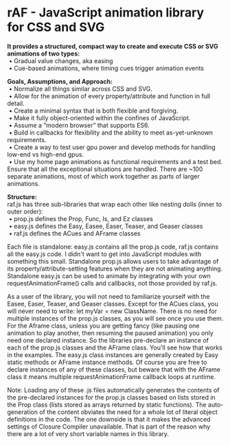 # rAF - <b>JavaScript animation library for CSS and SVG</b>

<b>It provides a structured, compact way to create and execute CSS or SVG animations of two types:</b><br>
&nbsp;• Gradual value changes, aka easing<br>
&nbsp;• Cue-based animations, where timing cues trigger animation events

<b>Goals, Assumptions, and Approach:</b><br>
&nbsp;• Normalize all things similar across CSS and SVG.<br>
&nbsp;• Allow for the animation of every property/attribute and function in full detail.<br>
&nbsp;• Create a minimal syntax that is both flexible and forgiving.<br>
&nbsp;• Make it fully object-oriented within the confines of JavaScript.<br>
&nbsp;• Assume a “modern browser” that supports ES6.<br>
&nbsp;• Build in callbacks for flexibility and the ability to meet as-yet-unknown requirements.<br>
&nbsp;• Create a way to test user gpu power and develop methods for handling low-end vs high-end gpus.<br>
&nbsp;• Use my home page animations as functional requirements and a test bed.  Ensure that all the exceptional situations are handled.  There are ~100 separate animations, most of which work together as parts of larger animations.
  
<b>Structure:</b><br>
raf.js has three sub-libraries that wrap each other like nesting dolls (inner to outer order):<br>
&nbsp;• prop.js defines the Prop, Func, Is, and Ez classes<br>
&nbsp;• easy.js defines the Easy, Easee, Easer, Teaser, and Geaser classes<br>
&nbsp;• raf.js defines the ACues and AFrame classes

Each file is standalone: easy.js contains all the prop.js code, raf.js contains all the easy.js code.  I didn't want to get into JavaScript modules with something this small.  Standalone prop.js allows users to take advantage of its property/attribute-setting features when they are not animating anything.  Standalone easy.js can be used to animate by integrating with your own requestAnimationFrame() calls and callbacks, not those provided by raf.js.

As a user of the library, you will not need to familiarize yourself with the Easee, Easer, Teaser, and Geaser classes.  Except for the ACues class, you will never need to write: let myVar = new ClassName.  There is no need for multiple instances of the prop.js classes, as you will see once you use them. For the Aframe class, unless you are getting fancy (like pausing one animation to play another, then resuming the paused animation) you only need one declared instance.  So the libraries pre-declare an instance of each of the prop.js classes and the AFrame class.  You'll see how that works in the examples.  The easy.js class instances are generally created by Easy static methods or AFrame instance methods.  Of course you are free to declare instances of any of these classes, but beware that with the AFrame class it means multiple requestAnimationFrame callback loops at runtime.

Note: Loading any of these .js files automatically generates the contents of the pre-declared instances for the prop.js classes based on lists stored in the Prop class (lists stored as arrays returned by static functions).  The auto-generation of the content obviates the need for a whole lot of literal object definitions in the code.  The one downside is that it makes the advanced settings of Closure Compiler unavailable.  That is part of the reason why there are a lot of very short variable names in this library.
